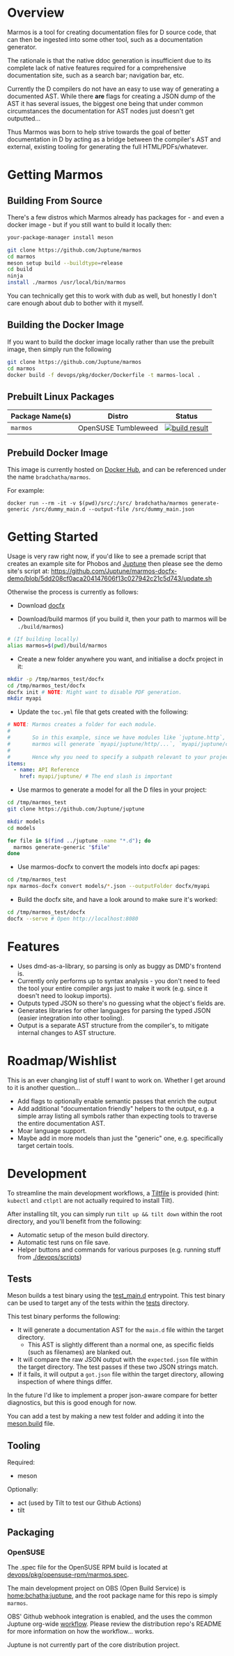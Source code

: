 # Overview

Marmos is a tool for creating documentation files for D source code, that can then be ingested into some other tool, such as a documentation generator.

The rationale is that the native ddoc generation is insufficient due to its complete lack of native features required for a comprehensive documentation site, such as a search bar; navigation bar, etc.

Currently the D compilers do not have an easy to use way of generating a documented AST. While there **are** flags for creating a JSON dump of the AST it has several issues, the biggest one being that under common circumstances the documentation for AST nodes just doesn't get outputted...

Thus Marmos was born to help strive towards the goal of better documentation in D by acting as a bridge between the compiler's AST and external, existing tooling for generating the full HTML/PDFs/whatever.

# Getting Marmos

## Building From Source

There's a few distros which Marmos already has packages for - and even a docker image - but if you still want to build it locally then:

```bash
your-package-manager install meson

git clone https://github.com/Juptune/marmos
cd marmos
meson setup build --buildtype=release
cd build
ninja
install ./marmos /usr/local/bin/marmos
```

You can technically get this to work with dub as well, but honestly I don't care enough about dub to bother with it myself.

## Building the Docker Image

If you want to build the docker image locally rather than use the prebuilt image, then simply run the following

```bash
git clone https://github.com/Juptune/marmos
cd marmos
docker build -f devops/pkg/docker/Dockerfile -t marmos-local .
```

## Prebuilt Linux Packages

| Package Name(s) | Distro              | Status                                                                                                                                                                                  |
| --------------- | ------------------- | --------------------------------------------------------------------------------------------------------------------------------------------------------------------------------------- |
| `marmos`        | OpenSUSE Tumbleweed | [![build result](https://build.opensuse.org/projects/home:bchatha:juptune/packages/marmos/badge.svg?type=default)](https://build.opensuse.org/package/show/home:bchatha:juptune/marmos) |

## Prebuild Docker Image

This image is currently hosted on [Docker Hub](https://hub.docker.com/r/bradchatha/marmos), and can be referenced under the name `bradchatha/marmos`.

For example:

```
docker run --rm -it -v $(pwd)/src/:/src/ bradchatha/marmos generate-generic /src/dummy_main.d --output-file /src/dummy_main.json
```

# Getting Started

Usage is very raw right now, if you'd like to see a premade script that creates an example site for Phobos and [Juptune](https://github.com/Juptune/juptune) then please see the demo site's script at: https://github.com/Juptune/marmos-docfx-demo/blob/5dd208cf0aca204147606f13c027942c21c5d743/update.sh

Otherwise the process is currently as follows:

* Download [docfx](https://dotnet.github.io/docfx/)

* Download/build marmos (if you build it, then your path to marmos will be `./build/marmos`)

```bash
# (If building locally)
alias marmos=$(pwd)/build/marmos
```

* Create a new folder anywhere you want, and initialise a docfx project in it:

```bash
mkdir -p /tmp/marmos_test/docfx
cd /tmp/marmos_test/docfx
docfx init # NOTE: Might want to disable PDF generation.
mkdir myapi
```

* Update the `toc.yml` file that gets created with the following:

```yaml
# NOTE: Marmos creates a folder for each module.
#
#       So in this example, since we have modules like `juptune.http`, `juptune.core`, etc.
#       marmos will generate `myapi/juptune/http/...`, `myapi/juptune/core/...`
#
#       Hence why you need to specify a subpath relevant to your project.
items:
  - name: API Reference
    href: myapi/juptune/ # The end slash is important
```

* Use marmos to generate a model for all the D files in your project:

```bash
cd /tmp/marmos_test
git clone https://github.com/Juptune/juptune

mkdir models
cd models

for file in $(find ../juptune -name "*.d"); do
  marmos generate-generic "$file"
done
```

* Use marmos-docfx to convert the models into docfx api pages:

```bash
cd /tmp/marmos_test
npx marmos-docfx convert models/*.json --outputFolder docfx/myapi
```

* Build the docfx site, and have a look around to make sure it's worked:

```bash
cd /tmp/marmos_test/docfx
docfx --serve # Open http://localhost:8080
```

# Features

- Uses dmd-as-a-library, so parsing is only as buggy as DMD's frontend is.
- Currently only performs up to syntax analysis - you don't need to feed the tool your entire compiler args just to make it work (e.g. since it doesn't need to lookup imports).
- Outputs typed JSON so there's no guessing what the object's fields are.
- Generates libraries for other languages for parsing the typed JSON (easier integration into other tooling).
- Output is a separate AST structure from the compiler's, to mitigate internal changes to AST structure.

# Roadmap/Wishlist

This is an ever changing list of stuff I want to work on. Whether I get around to it is another question...

- Add flags to optionally enable semantic passes that enrich the output
- Add additional "documentation friendly" helpers to the output, e.g. a simple array listing all symbols rather than expecting tools to traverse the entire documentation AST.
- Moar language support.
- Maybe add in more models than just the "generic" one, e.g. specifically target certain tools.

# Development

To streamline the main development workflows, a [Tiltfile](https://docs.tilt.dev/install.html) is provided (hint: `kubectl` and `ctlptl` are not actually required to install Tilt).

After installing tilt, you can simply run `tilt up && tilt down` within the root directory, and you'll benefit from the following:

- Automatic setup of the meson build directory.
- Automatic test runs on file save.
- Helper buttons and commands for various purposes (e.g. running stuff from [./devops/scripts](./devops/scripts/))

## Tests

Meson builds a test binary using the [test_main.d](./src/marmos/test_main.d) entrypoint. This test binary can be used to target any of the tests within the [tests](./tests/) directory.

This test binary performs the following:

- It will generate a documentation AST for the `main.d` file within the target directory.
  - This AST is slightly different than a normal one, as specific fields (such as filenames) are blanked out.
- It will compare the raw JSON output with the `expected.json` file within the target directory. The test passes if these two JSON strings match.
- If it fails, it will output a `got.json` file within the target directory, allowing inspection of where things differ.

In the future I'd like to implement a proper json-aware compare for better diagnostics, but this is good enough for now.

You can add a test by making a new test folder and adding it into the [meson.build](./meson.build) file.

## Tooling

Required:

- meson

Optionally:

- act (used by Tilt to test our Github Actions)
- tilt

## Packaging

### OpenSUSE

The .spec file for the OpenSUSE RPM build is located at [devops/pkg/opensuse-rpm/marmos.spec](./devops/pkg/opensuse-rpm/marmos.spec).

The main development project on OBS (Open Build Service) is [home:bchatha:juptune](https://build.opensuse.org/project/show/home:bchatha:juptune), and the root package name for this repo is simply `marmos`.

OBS' Github webhook integration is enabled, and the uses the common Juptune org-wide [workflow](https://github.com/Juptune/distribution/blob/master/open-build-service/workflows.yml). Please review the distribution repo's README for more information on how the workflow... works.

Juptune is not currently part of the core distribution project.
